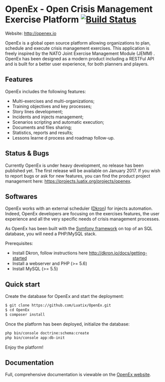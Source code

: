 # OpenEx - Open Crisis Management Exercise Platform [![Build Status](https://api.travis-ci.org/LuatixHQ/OpenEx.svg?branch=master)](https://travis-ci.org/LuatixHQ/OpenEx)

Website: http://openex.io

OpenEx is a global open source platform allowing organizations to plan, schedule and execute crisis management exercises. This application is freely inspired by the NATO Joint Exercise Management Module (JEMM) . OpenEx has been designed as a modern product including a RESTFul API and is built for a better user experience, for both planners and players.

## Features

OpenEx includes the following features:

- Multi-exercises and multi-organizations;
- Training objectives and key processes;
- Story lines development;
- Incidents and injects management;
- Scenarios scripting and automatic execution;
- Documents and files sharing;
- Statistics, reports and results;
- Lessons learne    d process and roadmap follow-up.

## Status & Bugs

Currently OpenEx is under heavy development, no release has been published yet. The first release will be available on January 2017. If you wish to report bugs or ask for new features, you can find the product project management here: https://projects.luatix.org/projects/openex.

## Softwares

OpenEx works with an external scheduler ([Dkron](http://dkron.io)) for injects automation. Indeed, OpenEx developers are focusing on the exercises features, the user experience and all the very specific needs of crisis management processes.
 
As OpenEx has been built with the [Symfony framework](https://symfony.com) on top of an SQL database, you will need a PHP/MySQL stack.

Prerequisites:
 
- Install Dkron, follow instructions here http://dkron.io/docs/getting-started
- Install a webserver and PHP (>= 5.6)
- Install MySQL (>= 5.5)

## Quick start

Create the database for OpenEx and start the deployment:

```bash
$ git clone https://github.com/Luatix/OpenEx.git
$ cd OpenEx
$ composer install
```

Once the platform has been deployed, initialize the database:

```bash
php bin/console doctrine:schema:create
php bin/console app:db-init
```

Enjoy the platform!

## Documentation

Full, comprehensive documentation is viewable on the [OpenEx website](http://www.openex.io). 
